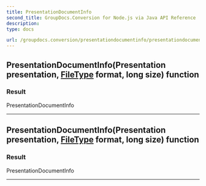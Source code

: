 ```yaml
---
title: PresentationDocumentInfo
second_title: GroupDocs.Conversion for Node.js via Java API Reference
description: 
type: docs

url: /groupdocs.conversion/presentationdocumentinfo/presentationdocumentinfo/
---
```


## PresentationDocumentInfo(Presentation presentation, [FileType](../../filetype) format, long size) function


### Result
PresentationDocumentInfo


---


## PresentationDocumentInfo(Presentation presentation, [FileType](../../filetype) format, long size) function


### Result
PresentationDocumentInfo


---


